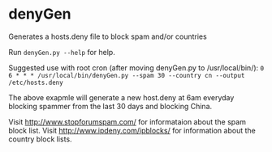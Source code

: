 denyGen
=======

Generates a hosts.deny file to block spam and/or countries

Run `denyGen.py --help` for help.

Suggested use with root cron (after moving denyGen.py to /usr/local/bin/):
`0 6 * * * /usr/local/bin/denyGen.py --spam 30 --country cn --output /etc/hosts.deny`

The above exapmle will generate a new host.deny at 6am everyday blocking spammer from the last 30 days and blocking China.

Visit http://www.stopforumspam.com/ for informataion about the spam block list.
Visit http://www.ipdeny.com/ipblocks/ for information about the country block lists.
